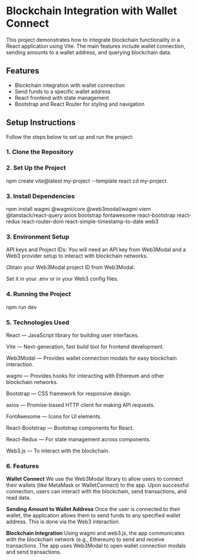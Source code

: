 # Blockchain Integration with Wallet Connect

This project demonstrates how to integrate blockchain functionality in a React application using Vite. The main features include wallet connection, sending amounts to a wallet address, and querying blockchain data.

## Features
- Blockchain integration with wallet connection
- Send funds to a specific wallet address
- React frontend with state management
- Bootstrap and React Router for styling and navigation

## Setup Instructions

Follow the steps below to set up and run the project:

### 1. **Clone the Repository**

### 2. **Set Up the Project**
npm create vite@latest my-project --template react
cd my-project

### 3. **Install Dependencies**

npm install wagmi @wagmi/core @web3modal/wagmi viem @tanstack/react-query axios bootstrap fontawesome react-bootstrap react-redux react-router-dom react-simple-timestamp-to-date web3

### 3. **Environment Setup**

API keys and Project IDs: You will need an API key from Web3Modal and a Web3 provider setup to interact with blockchain networks.

Obtain your Web3Modal project ID from Web3Modal.

Set it in your .env or in your Web3 config files.

### 4. **Running the Project**
npm run dev

### 5. **Technologies Used**

React — JavaScript library for building user interfaces.

Vite — Next-generation, fast build tool for frontend development.

Web3Modal — Provides wallet connection modals for easy blockchain interaction.

wagmi — Provides hooks for interacting with Ethereum and other blockchain networks.

Bootstrap — CSS framework for responsive design.

axios — Promise-based HTTP client for making API requests.

FontAwesome — Icons for UI elements.

React-Bootstrap — Bootstrap components for React.

React-Redux — For state management across components.

Web3.js — To interact with the blockchain.

### 6. **Features**

**Wallet Connect**
We use the Web3Modal library to allow users to connect their wallets (like MetaMask or WalletConnect) to the app. Upon successful connection, users can interact with the blockchain, send transactions, and read data.

**Sending Amount to Wallet Address**
Once the user is connected to their wallet, the application allows them to send funds to any specified wallet address. This is done via the Web3 interaction.

**Blockchain Integration**
Using wagmi and web3.js, the app communicates with the blockchain network (e.g., Ethereum) to send and receive transactions. The app uses Web3Modal to open wallet connection modals and send transactions.

